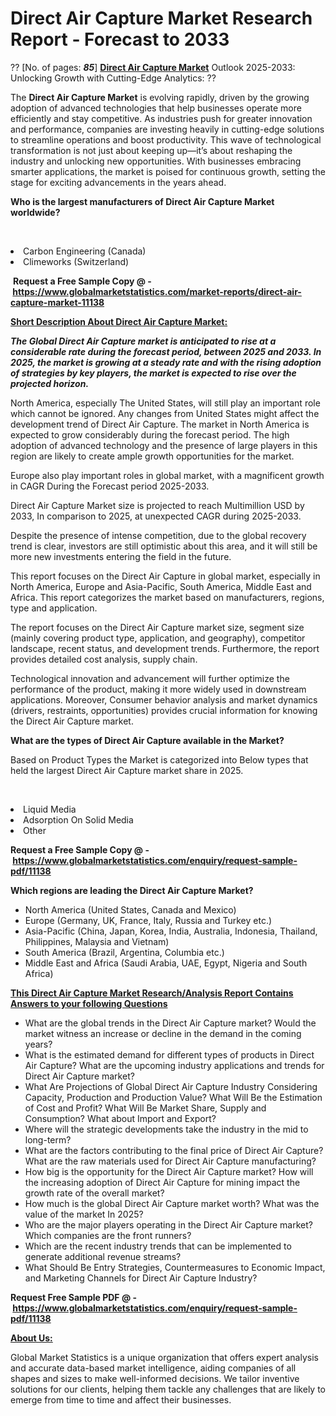 <H1>Direct Air Capture Market Research Report - Forecast to 2033</H1><p>?? [No. of pages:&nbsp;<strong><em>85</em></strong>]&nbsp;<strong><a href="https://www.globalmarketstatistics.com/market-reports/direct-air-capture-market-11138">Direct Air Capture&nbsp;Market</a></strong>&nbsp;Outlook 2025-2033: Unlocking Growth with Cutting-Edge Analytics: ??</p><p>The <strong>Direct Air Capture Market</strong> is evolving rapidly, driven by the growing adoption of advanced technologies that help businesses operate more efficiently and stay competitive. As industries push for greater innovation and performance, companies are investing heavily in cutting-edge solutions to streamline operations and boost productivity. This wave of technological transformation is not just about keeping up&mdash;it&rsquo;s about reshaping the industry and unlocking new opportunities. With businesses embracing smarter applications, the market is poised for continuous growth, setting the stage for exciting advancements in the years ahead.</p><p><strong>Who is the largest manufacturers of Direct Air Capture Market worldwide?</strong></p><p>&nbsp;<li>Carbon Engineering (Canada)<li> Climeworks (Switzerland)</p><p>&nbsp;<strong>Request a Free Sample Copy @ -&nbsp;<a href="https://www.globalmarketstatistics.com/market-reports/direct-air-capture-market-11138">https://www.globalmarketstatistics.com/market-reports/direct-air-capture-market-11138</a></strong></p><p><strong><u>Short Description About Direct Air Capture Market:</u></strong></p><p><strong><em>The Global Direct Air Capture market is anticipated to rise at a considerable rate during the forecast period, between 2025 and 2033. In 2025, the market is growing at a steady rate and with the rising adoption of strategies by key players, the market is expected to rise over the projected horizon.</em></strong></p><p>North America, especially The United States, will still play an important role which cannot be ignored. Any changes from United States might affect the development trend of Direct Air Capture. The market in North America is expected to grow considerably during the forecast period. The high adoption of advanced technology and the presence of large players in this region are likely to create ample growth opportunities for the market.</p><p>Europe also play important roles in global market, with a magnificent growth in CAGR During the Forecast period 2025-2033.</p><p>Direct Air Capture Market size is projected to reach Multimillion USD by 2033, In comparison to 2025, at unexpected CAGR during 2025-2033.</p><p>Despite the presence of intense competition, due to the global recovery trend is clear, investors are still optimistic about this area, and it will still be more new investments entering the field in the future.</p><p>This report focuses on the Direct Air Capture in global market, especially in North America, Europe and Asia-Pacific, South America, Middle East and Africa. This report categorizes the market based on manufacturers, regions, type and application.</p><p>The report focuses on the Direct Air Capture market size, segment size (mainly covering product type, application, and geography), competitor landscape, recent status, and development trends. Furthermore, the report provides detailed cost analysis, supply chain.</p><p>Technological innovation and advancement will further optimize the performance of the product, making it more widely used in downstream applications. Moreover, Consumer behavior analysis and market dynamics (drivers, restraints, opportunities) provides crucial information for knowing the Direct Air Capture market.</p><p><strong>What are the types of Direct Air Capture available in the Market?</strong></p><p>Based on Product Types the Market is categorized into Below types that held the largest Direct Air Capture market share in 2025.</p><p>&nbsp;<li>Liquid Media<li> Adsorption On Solid Media<li> Other&nbsp;</p><p><strong>Request a Free Sample Copy @ -&nbsp;<a href="https://www.globalmarketstatistics.com/enquiry/request-sample-pdf/11138">https://www.globalmarketstatistics.com/enquiry/request-sample-pdf/11138</a></strong></p><p><strong>Which regions are leading the Direct Air Capture Market?</strong></p><ul><li>North America (United States, Canada and Mexico)</li><li>Europe (Germany, UK, France, Italy, Russia and Turkey etc.)</li><li>Asia-Pacific (China, Japan, Korea, India, Australia, Indonesia, Thailand, Philippines, Malaysia and Vietnam)</li><li>South America (Brazil, Argentina, Columbia etc.)</li><li>Middle East and Africa (Saudi Arabia, UAE, Egypt, Nigeria and South Africa)</li></ul><p><strong><u>This Direct Air Capture Market Research/Analysis Report Contains Answers to your following Questions</u></strong></p><ul><li>What are the global trends in the Direct Air Capture market? Would the market witness an increase or decline in the demand in the coming years?</li><li>What is the estimated demand for different types of products in Direct Air Capture? What are the upcoming industry applications and trends for Direct Air Capture market?</li><li>What Are Projections of Global Direct Air Capture Industry Considering Capacity, Production and Production Value? What Will Be the Estimation of Cost and Profit? What Will Be Market Share, Supply and Consumption? What about Import and Export?</li><li>Where will the strategic developments take the industry in the mid to long-term?</li><li>What are the factors contributing to the final price of Direct Air Capture? What are the raw materials used for Direct Air Capture manufacturing?</li><li>How big is the opportunity for the Direct Air Capture market? How will the increasing adoption of Direct Air Capture for mining impact the growth rate of the overall market?</li><li>How much is the global Direct Air Capture market worth? What was the value of the market In 2025?</li><li>Who are the major players operating in the Direct Air Capture market? Which companies are the front runners?</li><li>Which are the recent industry trends that can be implemented to generate additional revenue streams?</li><li>What Should Be Entry Strategies, Countermeasures to Economic Impact, and Marketing Channels for Direct Air Capture Industry?</li></ul><p><strong>Request Free Sample PDF @ -&nbsp;<a href="https://www.globalmarketstatistics.com/enquiry/request-sample-pdf/11138">https://www.globalmarketstatistics.com/enquiry/request-sample-pdf/11138</a></strong></p><p><strong><u>About Us:</u></strong></p><p>Global Market Statistics&nbsp;is a unique organization that offers expert analysis and accurate data-based market intelligence, aiding companies of all shapes and sizes to make well-informed decisions. We tailor inventive solutions for our clients, helping them tackle any challenges that are likely to emerge from time to time and affect their businesses.</p>
